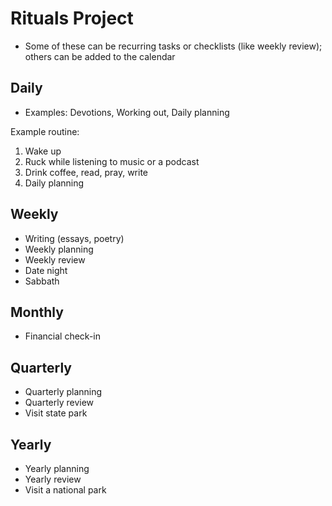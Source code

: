 # Rituals Project

- Some of these can be recurring tasks or checklists (like weekly review); others can be added to the calendar

## Daily
- Examples: Devotions, Working out, Daily planning

Example routine:
1. Wake up
2. Ruck while listening to music or a podcast
3. Drink coffee, read, pray, write
4. Daily planning


## Weekly
- Writing (essays, poetry)
- Weekly planning
- Weekly review
- Date night
- Sabbath

## Monthly
- Financial check-in

## Quarterly
- Quarterly planning
- Quarterly review
- Visit state park

## Yearly
- Yearly planning
- Yearly review
- Visit a national park
